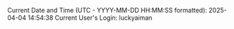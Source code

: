 Current Date and Time (UTC - YYYY-MM-DD HH:MM:SS formatted): 2025-04-04 14:54:38
Current User's Login: luckyaiman
